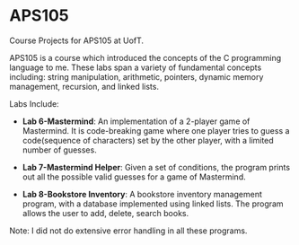 # APS105
Course Projects for APS105 at UofT. 

APS105 is a course which introduced the concepts of the C programming language to me. 
These labs span a variety of fundamental concepts including: string manipulation, arithmetic, pointers, dynamic memory management, 
recursion, and linked lists.

Labs Include:

* <b>Lab 6-Mastermind</b>:
An implementation of a 2-player game of Mastermind. It is code-breaking game where one player tries to guess a code(sequence of characters) set by the other player, with a limited number of guesses.

* <b>Lab 7-Mastermind Helper</b>:
Given a set of conditions, the program prints out all the possible valid guesses for a game of Mastermind.

* <b>Lab 8-Bookstore Inventory</b>:
A bookstore inventory management program, with a database implemented using linked lists. The program allows the user to add, delete, search books.

Note: I did not do extensive error handling in all these programs. 
